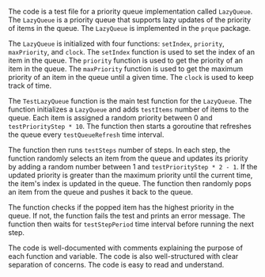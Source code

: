 The code is a test file for a priority queue implementation called `LazyQueue`. The `LazyQueue` is a priority queue that supports lazy updates of the priority of items in the queue. The `LazyQueue` is implemented in the `prque` package.

The `LazyQueue` is initialized with four functions: `setIndex`, `priority`, `maxPriority`, and `clock`. The `setIndex` function is used to set the index of an item in the queue. The `priority` function is used to get the priority of an item in the queue. The `maxPriority` function is used to get the maximum priority of an item in the queue until a given time. The `clock` is used to keep track of time.

The `TestLazyQueue` function is the main test function for the `LazyQueue`. The function initializes a `LazyQueue` and adds `testItems` number of items to the queue. Each item is assigned a random priority between 0 and `testPriorityStep * 10`. The function then starts a goroutine that refreshes the queue every `testQueueRefresh` time interval.

The function then runs `testSteps` number of steps. In each step, the function randomly selects an item from the queue and updates its priority by adding a random number between 1 and `testPriorityStep * 2 - 1`. If the updated priority is greater than the maximum priority until the current time, the item's index is updated in the queue. The function then randomly pops an item from the queue and pushes it back to the queue.

The function checks if the popped item has the highest priority in the queue. If not, the function fails the test and prints an error message. The function then waits for `testStepPeriod` time interval before running the next step.

The code is well-documented with comments explaining the purpose of each function and variable. The code is also well-structured with clear separation of concerns. The code is easy to read and understand.